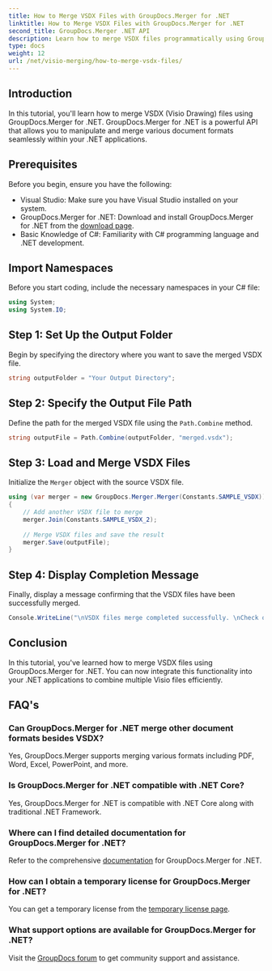 ```yaml
---
title: How to Merge VSDX Files with GroupDocs.Merger for .NET
linktitle: How to Merge VSDX Files with GroupDocs.Merger for .NET
second_title: GroupDocs.Merger .NET API
description: Learn how to merge VSDX files programmatically using GroupDocs.Merger for .NET. This tutorial provides step-by-step instructions with code samples.
type: docs
weight: 12
url: /net/visio-merging/how-to-merge-vsdx-files/
---
```

## Introduction
In this tutorial, you'll learn how to merge VSDX (Visio Drawing) files using GroupDocs.Merger for .NET. GroupDocs.Merger for .NET is a powerful API that allows you to manipulate and merge various document formats seamlessly within your .NET applications.
## Prerequisites
Before you begin, ensure you have the following:
- Visual Studio: Make sure you have Visual Studio installed on your system.
- GroupDocs.Merger for .NET: Download and install GroupDocs.Merger for .NET from the [download page](https://releases.groupdocs.com/merger/net/).
- Basic Knowledge of C#: Familiarity with C# programming language and .NET development.

## Import Namespaces
Before you start coding, include the necessary namespaces in your C# file:
```csharp
using System;
using System.IO;
```
## Step 1: Set Up the Output Folder
Begin by specifying the directory where you want to save the merged VSDX file.
```csharp
string outputFolder = "Your Output Directory";
```
## Step 2: Specify the Output File Path
Define the path for the merged VSDX file using the `Path.Combine` method.
```csharp
string outputFile = Path.Combine(outputFolder, "merged.vsdx");
```
## Step 3: Load and Merge VSDX Files
Initialize the `Merger` object with the source VSDX file.
```csharp
using (var merger = new GroupDocs.Merger.Merger(Constants.SAMPLE_VSDX))
{
    // Add another VSDX file to merge
    merger.Join(Constants.SAMPLE_VSDX_2);
    
    // Merge VSDX files and save the result
    merger.Save(outputFile);
}
```
## Step 4: Display Completion Message
Finally, display a message confirming that the VSDX files have been successfully merged.
```csharp
Console.WriteLine("\nVSDX files merge completed successfully. \nCheck output in {0}", outputFolder);
```

## Conclusion
In this tutorial, you've learned how to merge VSDX files using GroupDocs.Merger for .NET. You can now integrate this functionality into your .NET applications to combine multiple Visio files efficiently.

## FAQ's
### Can GroupDocs.Merger for .NET merge other document formats besides VSDX?
Yes, GroupDocs.Merger supports merging various formats including PDF, Word, Excel, PowerPoint, and more.
### Is GroupDocs.Merger for .NET compatible with .NET Core?
Yes, GroupDocs.Merger for .NET is compatible with .NET Core along with traditional .NET Framework.
### Where can I find detailed documentation for GroupDocs.Merger for .NET?
Refer to the comprehensive [documentation](https://reference.groupdocs.com/merger/net/) for GroupDocs.Merger for .NET.
### How can I obtain a temporary license for GroupDocs.Merger for .NET?
You can get a temporary license from the [temporary license page](https://purchase.groupdocs.com/temporary-license/).
### What support options are available for GroupDocs.Merger for .NET?
Visit the [GroupDocs forum](https://forum.groupdocs.com/c/merger/32) to get community support and assistance.

